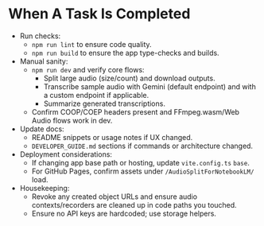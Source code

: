 # When A Task Is Completed

- Run checks:
  - `npm run lint` to ensure code quality.
  - `npm run build` to ensure the app type-checks and builds.
- Manual sanity:
  - `npm run dev` and verify core flows:
    - Split large audio (size/count) and download outputs.
    - Transcribe sample audio with Gemini (default endpoint) and with a custom endpoint if applicable.
    - Summarize generated transcriptions.
  - Confirm COOP/COEP headers present and FFmpeg.wasm/Web Audio flows work in dev.
- Update docs:
  - README snippets or usage notes if UX changed.
  - `DEVELOPER_GUIDE.md` sections if commands or architecture changed.
- Deployment considerations:
  - If changing app base path or hosting, update `vite.config.ts` `base`.
  - For GitHub Pages, confirm assets under `/AudioSplitForNotebookLM/` load.
- Housekeeping:
  - Revoke any created object URLs and ensure audio contexts/recorders are cleaned up in code paths you touched.
  - Ensure no API keys are hardcoded; use storage helpers.